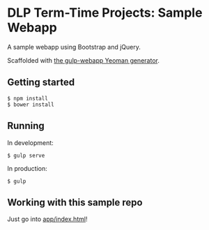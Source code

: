 # DLP Term-Time Projects: Sample Webapp
A sample webapp using Bootstrap and jQuery.

Scaffolded with [the gulp-webapp Yeoman generator](https://github.com/yeoman/generator-gulp-webapp).

## Getting started

```
$ npm install
$ bower install
```

## Running
In development:

```
$ gulp serve
```

In production:

```
$ gulp
```

## Working with this sample repo
Just go into [app/index.html](app/index.html)!

